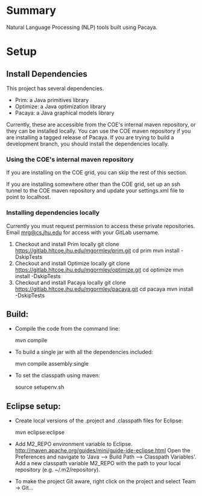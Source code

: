 # Summary

Natural Language Processing (NLP) tools built using Pacaya.

# Setup

## Install Dependencies

This project has several dependencies. 
* Prim: a Java primitives library
* Optimize: a Java optimization library
* Pacaya: a Java graphical models library

Currently, these are accessible from the COE's internal maven repository, or they 
can be installed locally. You can use the COE maven repository if you are installing a tagged 
release of Pacaya. If you are trying to build a development branch,
you should install the dependencies locally.

### Using the COE's internal maven repository

If you are installing on the COE grid, you can skip the rest of this 
section.

If you are installing somewhere other than the COE grid, set up an ssh 
tunnel to the COE maven repository and update your settings.xml file 
to point to localhost. 

### Installing dependencies locally

Currently you must request permission to access these private
repositories. Email mrg@cs.jhu.edu for access with your GitLab username.

1. Checkout and install Prim locally
	git clone https://gitlab.hltcoe.jhu.edu/mgormley/prim.git
	cd prim
	mvn install -DskipTests
2. Checkout and install Optimize locally
	git clone https://gitlab.hltcoe.jhu.edu/mgormley/optimize.git
	cd optimize
	mvn install -DskipTests
3. Checkout and install Pacaya locally
	git clone https://gitlab.hltcoe.jhu.edu/mgormley/pacaya.git
	cd pacaya
	mvn install -DskipTests

## Build:

* Compile the code from the command line:

    mvn compile

* To build a single jar with all the dependencies included:

    mvn compile assembly:single

* To set the classpath using maven:
	
	source setupenv.sh

## Eclipse setup:

* Create local versions of the .project and .classpath files for Eclipse:

    mvn eclipse:eclipse

* Add M2_REPO environment variable to
  Eclipse. http://maven.apache.org/guides/mini/guide-ide-eclipse.html
  Open the Preferences and navigate to 'Java --> Build Path -->
  Classpath Variables'. Add a new classpath variable M2_REPO with the
  path to your local repository (e.g. ~/.m2/repository).

* To make the project Git aware, right click on the project and select Team -> Git... 

